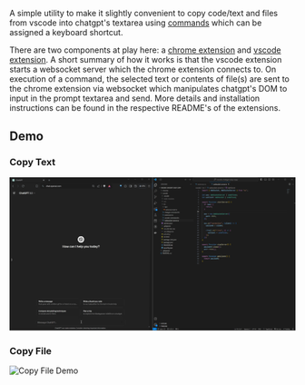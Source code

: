 A simple utility to make it slightly convenient to copy code/text and files from vscode into chatgpt's textarea using [commands](https://code.visualstudio.com/docs/getstarted/userinterface#_command-palette) which can be assigned a keyboard shortcut.

There are two components at play here: a [chrome extension](https://github.com/nikhils98/vscode-chatgpt-easy-copy/tree/main/chrome) and [vscode extension](https://github.com/nikhils98/vscode-chatgpt-easy-copy/tree/main/vscode). A short summary of how it works is that the vscode extension starts a websocket server which the chrome extension connects to. On execution of a command, the selected text or contents of file(s) are sent to the chrome extension via websocket which manipulates chatgpt's DOM to input in the prompt textarea and send. More details and installation instructions can be found in the respective README's of the extensions.

## Demo

### Copy Text

![Copy Text Demo](demo/copy-text.gif)

### Copy File

![Copy File Demo](demo/copy-file.gif)
